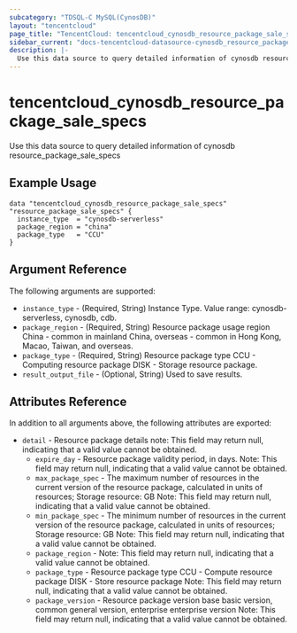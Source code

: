 ```yaml
---
subcategory: "TDSQL-C MySQL(CynosDB)"
layout: "tencentcloud"
page_title: "TencentCloud: tencentcloud_cynosdb_resource_package_sale_specs"
sidebar_current: "docs-tencentcloud-datasource-cynosdb_resource_package_sale_specs"
description: |-
  Use this data source to query detailed information of cynosdb resource_package_sale_specs
---
```


# tencentcloud_cynosdb_resource_package_sale_specs

Use this data source to query detailed information of cynosdb resource_package_sale_specs

## Example Usage

```hcl
data "tencentcloud_cynosdb_resource_package_sale_specs" "resource_package_sale_specs" {
  instance_type  = "cynosdb-serverless"
  package_region = "china"
  package_type   = "CCU"
}
```

## Argument Reference

The following arguments are supported:

* `instance_type` - (Required, String) Instance Type. Value range: cynosdb-serverless, cynosdb, cdb.
* `package_region` - (Required, String) Resource package usage region China - common in mainland China, overseas - common in Hong Kong, Macao, Taiwan, and overseas.
* `package_type` - (Required, String) Resource package type CCU - Computing resource package DISK - Storage resource package.
* `result_output_file` - (Optional, String) Used to save results.

## Attributes Reference

In addition to all arguments above, the following attributes are exported:

* `detail` - Resource package details note: This field may return null, indicating that a valid value cannot be obtained.
  * `expire_day` - Resource package validity period, in days. Note: This field may return null, indicating that a valid value cannot be obtained.
  * `max_package_spec` - The maximum number of resources in the current version of the resource package, calculated in units of resources; Storage resource: GB Note: This field may return null, indicating that a valid value cannot be obtained.
  * `min_package_spec` - The minimum number of resources in the current version of the resource package, calculated in units of resources; Storage resource: GB Note: This field may return null, indicating that a valid value cannot be obtained.
  * `package_region` - Note: This field may return null, indicating that a valid value cannot be obtained.
  * `package_type` - Resource package type CCU - Compute resource package DISK - Store resource package Note: This field may return null, indicating that a valid value cannot be obtained.
  * `package_version` - Resource package version base basic version, common general version, enterprise enterprise version Note: This field may return null, indicating that a valid value cannot be obtained.



